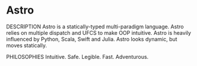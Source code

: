 # Astro
DESCRIPTION
Astro is a statically-typed multi-paradigm language. 
Astro relies on multiple dispatch and UFCS to make OOP intuitive. 
Astro is heavily influenced by Python, Scala, Swift and Julia.
Astro looks dynamic, but moves statically.

PHILOSOPHIES
Intuitive.
Safe.
Legible.
Fast.
Adventurous.
